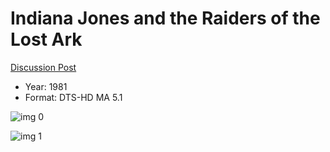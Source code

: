 # Indiana Jones and the Raiders of the Lost Ark 

[Discussion Post](https://www.avsforum.com/threads/bass-eq-for-filtered-movies.2995212/post-57014778)

* Year: 1981
* Format: DTS-HD MA 5.1

![img 0](https://i.imgur.com/3ncwmw2.jpg)

![img 1](https://i.imgur.com/OTRA6Eg.jpg)

